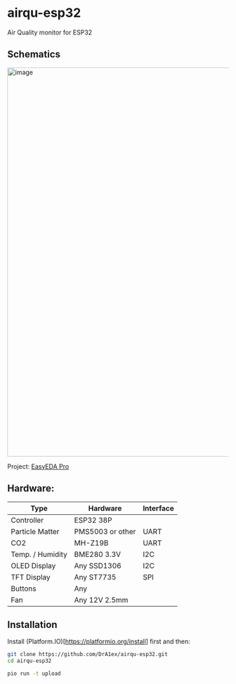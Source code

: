 # airqu-esp32
Air Quality monitor for ESP32


## Schematics

<img width="887" alt="image" src="https://github.com/user-attachments/assets/04f780c2-2373-4a84-981a-415270994d5e">

Project: [EasyEDA Pro](https://github.com/user-attachments/files/16648917/ProProject_AirQu_ESP32_2024-07-24.epro.zip)

## Hardware:

| Type             | Hardware        | Interface     |
|------------------|-----------------|---------------|
| Controller       | ESP32 38P       |               |
| Particle Matter  | PMS5003 or other|   UART        |
| CO2              | MH-Z19B         |   UART        |
| Temp. / Humidity | BME280 3.3V     |   I2C         |
| OLED Display     | Any SSD1306     |   I2C         |
| TFT Display      | Any ST7735      |   SPI         |
| Buttons          | Any             |               |
| Fan              | Any 12V 2.5mm   |               |

## Installation

Install (Platform.IO)[https://platformio.org/install] first and then:

```bash
git clone https://github.com/DrA1ex/airqu-esp32.git
cd airqu-esp32

pio run -t upload
```

